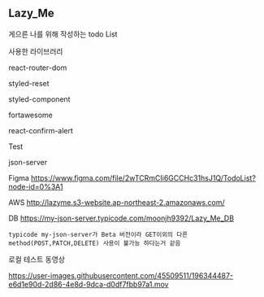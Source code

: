 ## Lazy_Me

게으른 나를 위해 작성하는 todo List

사용한 라이브러리

react-router-dom

styled-reset

styled-component

fortawesome

react-confirm-alert

Test

json-server

Figma
https://www.figma.com/file/2wTCRmCIi6GCCHc31hsJ1Q/TodoList?node-id=0%3A1

AWS
http://lazyme.s3-website.ap-northeast-2.amazonaws.com/

DB
https://my-json-server.typicode.com/moonjh9392/Lazy_Me_DB

`typicode my-json-server가 Beta 버전이라 GET이외의 다른 method(POST,PATCH,DELETE) 사용이 불가능 하다는거 같음`

로컬 테스트 동영상

https://user-images.githubusercontent.com/45509511/196344487-e6d1e90d-2d86-4e8d-9dca-d0df7fbb97a1.mov

